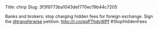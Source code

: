 Title: chirp
Slug: 3f3f9773ba1043def770ec19b44c7205

Banks and brokers: stop charging hidden fees for foreign exchange. Sign the <a href="http://twitter.com/transferwise">@transferwise</a> petition: <a href="http://t.co/qgPThdvWPf">http://t.co/qgPThdvWPf</a> #StopHiddenFees
